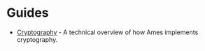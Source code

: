 # Guides

- [Cryptography](cryptography.md) - A technical overview of how Ames implements cryptography.
